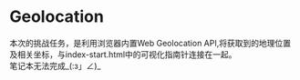 # Geolocation

本次的挑战任务，是利用浏览器内置Web Geolocation API,将获取到的地理位置及相关坐标，与index-start.html中的可视化指南针连接在一起。  
笔记本无法完成_(:з」∠)_

